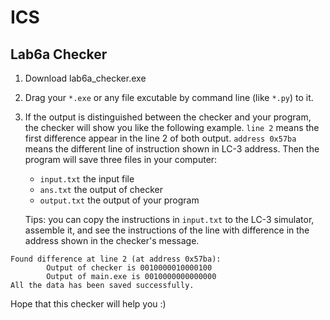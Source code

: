 # ICS

## Lab6a Checker

1. Download lab6a_checker.exe

2. Drag your `*.exe` or any file excutable by command line (like `*.py`) to it.

3. If the output is distinguished between the checker and your program, the checker will show you like the following example. `line 2` means the first difference appear in the line 2 of both output. `address 0x57ba` means the different line of instruction shown in LC-3 address. Then the program will save three files in your computer:
    - `input.txt` the input file
    - `ans.txt` the output of checker
    - `output.txt` the output of your program

    Tips: you can copy the instructions in `input.txt` to the LC-3 simulator, assemble it, and see the instructions of the line with difference in the address shown in the checker's message. 

```
Found difference at line 2 (at address 0x57ba):
        Output of checker is 0010000010000100
        Output of main.exe is 0010000000000000
All the data has been saved successfully.
```

Hope that this checker will help you :)
